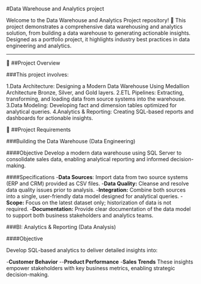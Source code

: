 #Data Warehouse and Analytics project


Welcome to the Data Warehouse and Analytics Project repository! 🚀
This project demonstrates a comprehensive data warehousing and analytics solution, from building a data warehouse to generating actionable insights. Designed as a portfolio project, it highlights industry best practices in data engineering and analytics.

---

📖 ##Project Overview

###This project involves:

1.Data Architecture: Designing a Modern Data Warehouse Using Medallion Architecture Bronze, Silver, and Gold layers.
2.ETL Pipelines: Extracting, transforming, and loading data from source systems into the warehouse.
3.Data Modeling: Developing fact and dimension tables optimized for analytical queries.
4.Analytics & Reporting: Creating SQL-based reports and dashboards for actionable insights.


🚀 ##Project Requirements

###Building the Data Warehouse (Data Engineering)

####Objective
Develop a modern data warehouse using SQL Server to consolidate sales data, enabling analytical reporting and informed decision-making.

####Specifications
-**Data Sources**: Import data from two source systems (ERP and CRM) provided as CSV files.
-**Data Quality:** Cleanse and resolve data quality issues prior to analysis.
-**Integration:** Combine both sources into a single, user-friendly data model designed for analytical queries.
-**Scope:** Focus on the latest dataset only; historization of data is not required.
-**Documentation:** Provide clear documentation of the data model to support both business stakeholders and analytics teams.


###BI: Analytics & Reporting (Data Analysis)

####Objective

Develop SQL-based analytics to deliver detailed insights into:

-**Customer Behavior**
--**Product Performance**
-**Sales Trends**
These insights empower stakeholders with key business metrics, enabling strategic decision-making.

